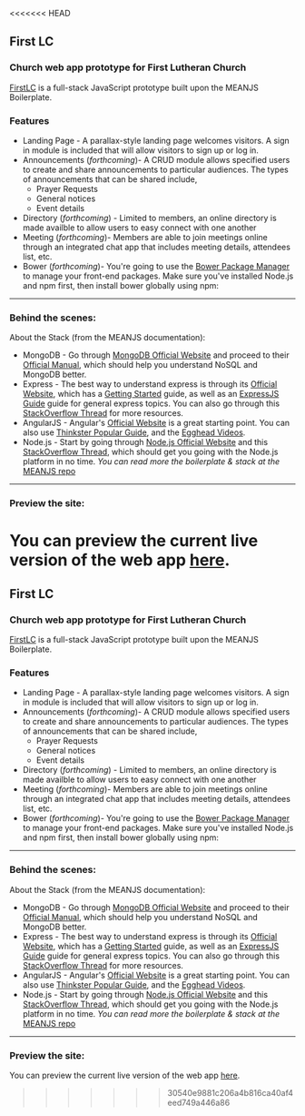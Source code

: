 <<<<<<< HEAD
## First LC
### Church web app prototype for First Lutheran Church
[FirstLC](https://young-caverns-77613.herokuapp.com/) is a full-stack JavaScript prototype built upon the MEANJS Boilerplate.
### Features
* Landing Page - A parallax-style landing page welcomes visitors. A sign in module is included that will allow visitors to sign up or log in.
* Announcements (*forthcoming*)- A CRUD module allows specified users to create and share announcements to particular audiences. The types of announcements that can be shared include,
  * Prayer Requests
  * General notices
  * Event details
* Directory (*forthcoming*) - Limited to members, an online directory is made availble to allow users to easy connect with one another
* Meeting (*forthcoming*)- Members are able to join meetings online through an integrated chat app that includes meeting details, attendees list, etc.
* Bower (*forthcoming*)- You're going to use the [Bower Package Manager](http://bower.io/) to manage your front-end packages. Make sure you've installed Node.js and npm first, then install bower globally using npm:
&nbsp;
---
### Behind the scenes:
About the Stack (from the MEANJS documentation):
* MongoDB - Go through [MongoDB Official Website](http://mongodb.org/) and proceed to their [Official Manual](http://docs.mongodb.org/manual/), which should help you understand NoSQL and MongoDB better.
* Express - The best way to understand express is through its [Official Website](http://expressjs.com/), which has a [Getting Started](http://expressjs.com/starter/installing.html) guide, as well as an [ExpressJS Guide](http://expressjs.com/guide/error-handling.html) guide for general express topics. You can also go through this [StackOverflow Thread](http://stackoverflow.com/questions/8144214/learning-express-for-node-js) for more resources.
* AngularJS - Angular's [Official Website](http://angularjs.org/) is a great starting point. You can also use [Thinkster Popular Guide](http://www.thinkster.io/), and the [Egghead Videos](https://egghead.io/).
* Node.js - Start by going through [Node.js Official Website](http://nodejs.org/) and this [StackOverflow Thread](http://stackoverflow.com/questions/2353818/how-do-i-get-started-with-node-js), which should get you going with the Node.js platform in no time.
*You can read more the boilerplate & stack at the* [MEANJS repo](https://github.com/meanjs/generator-meanjs)
---
### Preview the site:
You can preview the current live version of the web app [here](https://young-caverns-77613.herokuapp.com/).
=======
## First LC
### Church web app prototype for First Lutheran Church
[FirstLC](https://young-caverns-77613.herokuapp.com/) is a full-stack JavaScript prototype built upon the MEANJS Boilerplate.
### Features
* Landing Page - A parallax-style landing page welcomes visitors. A sign in module is included that will allow visitors to sign up or log in.
* Announcements (*forthcoming*)- A CRUD module allows specified users to create and share announcements to particular audiences. The types of announcements that can be shared include,
  * Prayer Requests
  * General notices
  * Event details
* Directory (*forthcoming*) - Limited to members, an online directory is made availble to allow users to easy connect with one another
* Meeting (*forthcoming*)- Members are able to join meetings online through an integrated chat app that includes meeting details, attendees list, etc.
* Bower (*forthcoming*)- You're going to use the [Bower Package Manager](http://bower.io/) to manage your front-end packages. Make sure you've installed Node.js and npm first, then install bower globally using npm:
&nbsp;
---
### Behind the scenes:
About the Stack (from the MEANJS documentation):
* MongoDB - Go through [MongoDB Official Website](http://mongodb.org/) and proceed to their [Official Manual](http://docs.mongodb.org/manual/), which should help you understand NoSQL and MongoDB better.
* Express - The best way to understand express is through its [Official Website](http://expressjs.com/), which has a [Getting Started](http://expressjs.com/starter/installing.html) guide, as well as an [ExpressJS Guide](http://expressjs.com/guide/error-handling.html) guide for general express topics. You can also go through this [StackOverflow Thread](http://stackoverflow.com/questions/8144214/learning-express-for-node-js) for more resources.
* AngularJS - Angular's [Official Website](http://angularjs.org/) is a great starting point. You can also use [Thinkster Popular Guide](http://www.thinkster.io/), and the [Egghead Videos](https://egghead.io/).
* Node.js - Start by going through [Node.js Official Website](http://nodejs.org/) and this [StackOverflow Thread](http://stackoverflow.com/questions/2353818/how-do-i-get-started-with-node-js), which should get you going with the Node.js platform in no time.
*You can read more the boilerplate & stack at the* [MEANJS repo](https://github.com/meanjs/generator-meanjs)
---
### Preview the site:
You can preview the current live version of the web app [here](https://young-caverns-77613.herokuapp.com/).
>>>>>>> 30540e9881c206a4b816ca40af4eed749a446a86
